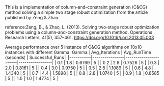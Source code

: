 This is a implementation of column-and-constraint generation (C&CG) method solving a simple two stage robust optimization from the article published by Zeng & Zhao.

reference:Zeng, B., & Zhao, L. (2013). Solving two-stage robust optimization problems using a column-and-constraint generation method. Operations Research Letters, 41(5), 457–461. https://doi.org/10.1016/j.orl.2013.05.003

Average performance over 5 instance of C&CG algorithms on 10x10 instances with different Gamma.
 Gamma | Avg_Iterations | Avg_RunTime (seconds) | Successful_Runs |
|-----------|----------------|-----------------------|-----------------|
| 0.1       | 1.8            | 0.6769                | 5               |
| 0.2       | 2.6            | 0.7526                | 5               |
| 0.3       | 2.0            | 0.8161                | 5               |
| 0.4       | 3.0            | 0.9750                | 5               |
| 0.5       | 2.8            | 1.1089                | 5               |
| 0.6       | 4.8            | 1.4340                | 5               |
| 0.7       | 4.4            | 1.5898                | 5               |
| 0.8       | 2.8            | 1.0740                | 5               |
| 0.9       | 1.8            | 0.8585                | 5               |
| 1.0       | 1.0            | 1.4774                | 5               |



